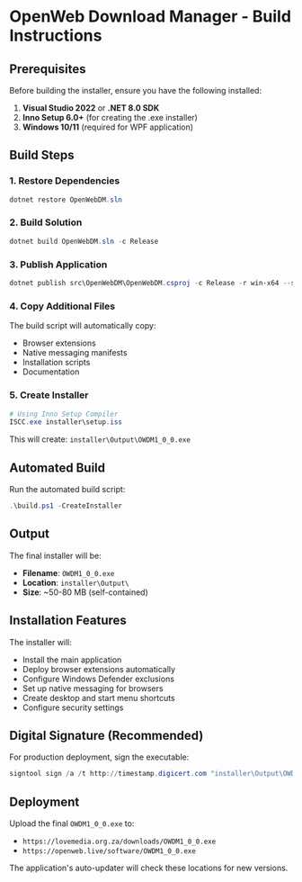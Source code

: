 # OpenWeb Download Manager - Build Instructions

## Prerequisites

Before building the installer, ensure you have the following installed:

1. **Visual Studio 2022** or **.NET 8.0 SDK**
2. **Inno Setup 6.0+** (for creating the .exe installer)
3. **Windows 10/11** (required for WPF application)

## Build Steps

### 1. Restore Dependencies
```powershell
dotnet restore OpenWebDM.sln
```

### 2. Build Solution
```powershell
dotnet build OpenWebDM.sln -c Release
```

### 3. Publish Application
```powershell
dotnet publish src\OpenWebDM\OpenWebDM.csproj -c Release -r win-x64 --self-contained true -p:PublishSingleFile=false -p:PublishReadyToRun=true
```

### 4. Copy Additional Files
The build script will automatically copy:
- Browser extensions
- Native messaging manifests
- Installation scripts
- Documentation

### 5. Create Installer
```powershell
# Using Inno Setup Compiler
ISCC.exe installer\setup.iss
```

This will create: `installer\Output\OWDM1_0_0.exe`

## Automated Build

Run the automated build script:
```powershell
.\build.ps1 -CreateInstaller
```

## Output

The final installer will be:
- **Filename**: `OWDM1_0_0.exe`
- **Location**: `installer\Output\`
- **Size**: ~50-80 MB (self-contained)

## Installation Features

The installer will:
- Install the main application
- Deploy browser extensions automatically
- Configure Windows Defender exclusions
- Set up native messaging for browsers
- Create desktop and start menu shortcuts
- Configure security settings

## Digital Signature (Recommended)

For production deployment, sign the executable:
```powershell
signtool sign /a /t http://timestamp.digicert.com "installer\Output\OWDM1_0_0.exe"
```

## Deployment

Upload the final `OWDM1_0_0.exe` to:
- `https://lovemedia.org.za/downloads/OWDM1_0_0.exe`
- `https://openweb.live/software/OWDM1_0_0.exe`

The application's auto-updater will check these locations for new versions.